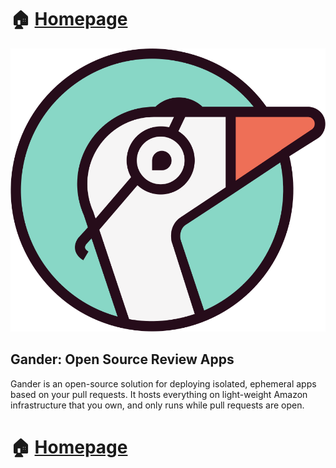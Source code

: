 # 🏠 [Homepage](https://gander-framework.github.io/)

![Gander logo](images/logos/gander_logo.png)

## Gander: Open Source Review Apps

Gander is an open-source solution for deploying isolated, ephemeral apps based on your pull requests. It hosts everything on light-weight Amazon infrastructure that you own, and only runs while pull requests are open.

# 🏠 [Homepage](https://gander-framework.github.io/)
